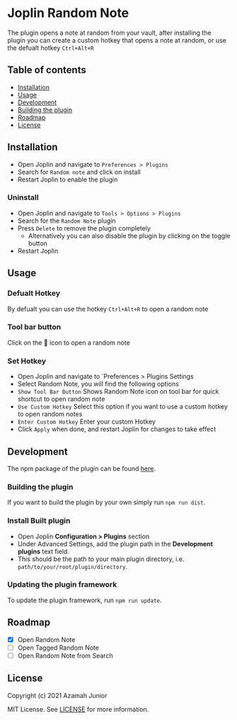 # Joplin Random Note

The plugin opens a note at random from your vault, after installing the plugin you can create a custom hotkey that opens a note at random, or use the defualt hotkey `Ctrl+Alt+R`

## Table of contents

- [Installation](#installation)
- [Usage](#usage)
- [Development](#usage)
- [Building the plugin](#Building-the-plugin)
- [Roadmap](#Roadmap)
- [License](#license)

## Installation

- Open Joplin and navigate to `Preferences > Plugins`
- Search for `Random note` and click on install
- Restart Joplin to enable the plugin

### Uninstall

- Open Joplin and navigate to `Tools > Options > Plugins`
- Search for the `Random Note` plugin
- Press `Delete` to remove the plugin completely
  - Alternatively you can also disable the plugin by clicking on the toggle button
- Restart Joplin

## Usage

### Defualt Hotkey

By defualt you can use the hotkey `Ctrl+Alt+R` to open a random note

### Tool bar button

Click on the 🔀 icon to open a random note

### Set Hotkey

- Open Joplin and navigate to `Preferences > Plugins Settings
- Select Random Note, you will find the following options
- `Show Tool Bar Button` Shows Random Note icon on tool bar for quick shortcut to open random note
- `Use Custom Hotkey` Select this option if you want to use a custom hotkey to open random notes
- `Enter Custom Hotkey` Enter your custom Hotkey
- Click `Apply` when done, and restart Joplin for changes to take effect

## Development

The npm package of the plugin can be found [here](https://www.npmjs.com/package/joplin-plugin-random-note).

### Building the plugin

If you want to build the plugin by your own simply run `npm run dist`.

### Install Built plugin

- Open Joplin **Configuration > Plugins** section
- Under Advanced Settings, add the plugin path in the **Development plugins** text field.
- This should be the path to your main plugin directory, i.e. `path/to/your/root/plugin/directory`.

### Updating the plugin framework

To update the plugin framework, run `npm run update`.

## Roadmap

- [x] Open Random Note
- [ ] Open Tagged Random Note
- [ ] Open Random Note from Search

## License

Copyright (c) 2021 Azamah Junior

MIT License. See [LICENSE](./LICENSE) for more information.
